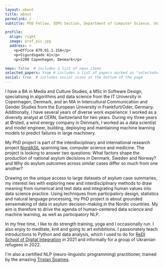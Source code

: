 ```yaml
---
layout: about
title: about
permalink: /
subtitle: PhD Fellow, SDPS Section, Department of Computer Science, University of Copenhagen

profile:
  align: right
  image: prof_pic.jpg
  address: >
    <p>Office 879.01.1.15A</p>
    <p>Sigurdsgade 41</p>
    <p>2200 Copenhagen, Denmark</p>

news: false  # includes a list of news items
selected_papers: true # includes a list of papers marked as "selected={true}"
social: true  # includes social icons at the bottom of the page
---
```


I have a BA in Media and Culture Studies, a MSc in Software Design, specialising in algorithms and data science from the IT University in Copenhagen, Denmark, and an MA in Intercultural Communication and Gender Studies from the European University in Frankfurt/Oder, Germany. 
Additionally, I have several years of diverse work experience: I worked as a diversity analyst at CERN, Switzerland for two years. During my three years at Ørsted, a wind energy company in Denmark, I worked as a data scientist and model engineer, building, deploying and maintaining machine learning models to predict failures in large machinery. 

My PhD project is part of the interdisciplinary and international research project [NordASIL](https://asylumdata.ku.dk/research/nordic-refugee-determination) spanning law, computer science and medicine. The project is looking to answer two questions: What factors shape the production of national asylum decisions in Denmark, Sweden and Norway? and Why do asylum outcomes across similar cases differ so much from one another?

Drawing on the unique access to large datasets of asylum case summaries, my interest lies with exploring new and interdisciplinary methods to draw meaning from numerical and text data and integrating human values into data science practice. Using techniques from participatory design, statistics and natural language processing, my PhD project is about grounded sensemaking of data in asylum decision-making in the Nordic countries. My aim is therefore to drive the agenda of human-centered data science and machine learning, as well as participatory NLP.

In my free time, I like to do strength training, yoga and I occasionally run. I also enjoy to meditate, knit and going to art exhibitions. I passionately teach introductions to Python and data analysis, which I used to do for [ReDI School of Digital Integration](https://www.redi-school.org/redi-school-copenhagen/) in 2021 and informally for a group of Ukrainian refugees in 2022.
 
I'm also a certified NLP (neuro-linguistic programming) practitioner, trained by the amazing [Tristan Soames](https://tristansoames.com/).